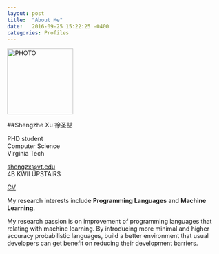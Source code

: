 ```yaml
---
layout: post
title:  "About Me"
date:   2016-09-25 15:22:25 -0400
categories: Profiles
---
```



<img src="shengzx-vt.github.io/assets/_picture.jpg" width = "153" height = "153" alt="PHOTO" />

##Shengzhe Xu 徐圣喆

PHD student  
Computer Science  
Virginia Tech

shengzx@vt.edu  
4B KWII UPSTAIRS

[CV](shengzx-vt.github.io/assets/_CV_SHENGZHEXU.pdf)

My research interests include **Programming Languages** and **Machine Learning**.

My research passion is on improvement of programming languages that relating with machine learning. By introducing more minimal and higher accuracy probabilistic languages, build a better environment that usual developers can get benefit on reducing their development barriers.